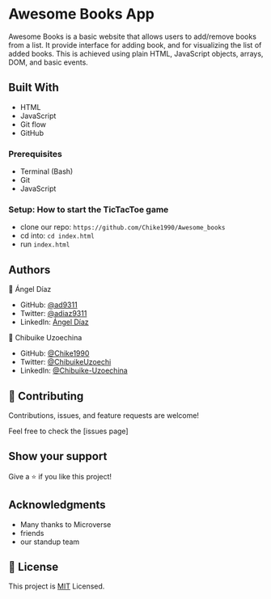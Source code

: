# Awesome Books App

Awesome Books is a basic website that allows users to add/remove books from a list. It provide interface for adding book, and for visualizing the list of added books. This is achieved using plain HTML, JavaScript objects, arrays, DOM, and basic events.

## Built With

- HTML
- JavaScript
- Git flow
- GitHub

### Prerequisites

- Terminal (Bash)
- Git
- JavaScript

### Setup: How to start the TicTacToe game

- clone our repo: `https://github.com/Chike1990/Awesome_books`
- cd into: `cd index.html`
- run `index.html`
## Authors

👤 Ángel Díaz

- GitHub: [@ad9311](https://github.com/ad9311)
- Twitter: [@adiaz9311](https://twitter.com/adiaz9311)
- LinkedIn: [Ángel Díaz](https://www.linkedin.com/in/ad9311/)

👤 Chibuike Uzoechina

- GitHub: [@Chike1990](https://github.com/Chike1990)
- Twitter: [@ChibuikeUzoechi](https://twitter.com/ChibuikeUzoechi)
- LinkedIn: [@Chibuike-Uzoechina](https://www.linkedin.com/in/chibuike-uzoechina-630857102)

## 🤝 Contributing

Contributions, issues, and feature requests are welcome!

Feel free to check the [issues page]

## Show your support

Give a ⭐️ if you like this project!

## Acknowledgments

- Many thanks to Microverse
- friends
- our standup team

## 📝 License

This project is [MIT](LICENSE) Licensed.
